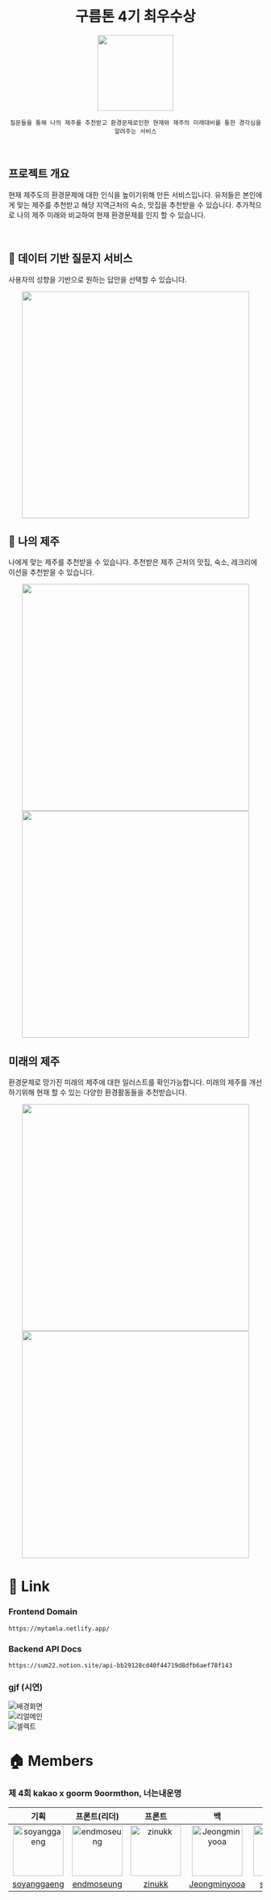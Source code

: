 <div align="center">

# **구름톤 4기 최우수상**

<img src="https://user-images.githubusercontent.com/103626175/209896642-0076c096-f6d9-4ee3-8013-13dddb3ae36b.png" width="150px"><br>


    질문들을 통해 나의 제주를 추천받고 환경문제로인한 현재와 제주의 미래대비를 통한 경각심을 알려주는 서비스

</div>


<br>


## 프로젝트 개요
현재 제주도의 환경문제에 대한 인식을 높이기위해 만든 서비스입니다.
유저들은 본인에게 맞는 제주를 추천받고 해당 지역근처의 숙소, 맛집을 추천받을 수 있습니다. 추가적으로 나의 제주 미래와 비교하여 현재 환경문제를 인지 할 수 있습니다.

<br/>

## 📍 데이터 기반 질문지 서비스


사용자의 성향을 기반으로 원하는 답안을 선택할 수 있습니다.


<p align="center"><img src="https://user-images.githubusercontent.com/103626175/209898173-ca1add7b-007f-4a42-a3a2-b6051a81501e.png" height="450px"> </p>

## 📑 나의 제주

나에게 맞는 제주를 추천받을 수 있습니다.
추천받은 제주 근처의 맛집, 숙소, 레크리에이션을 추천받을 수 있습니다.

<p align="center">
<img src="https://user-images.githubusercontent.com/103626175/209898248-ebc7f676-f241-4551-bd83-34c328ac9e70.png" height="450px">  
<img src="https://user-images.githubusercontent.com/103626175/209898262-17175f35-d781-4c35-ba41-d800be76354b.png" height="450px">  
</p>

## 미래의 제주

환경문제로 망가진 미래의 제주에 대한 일러스트를 확인가능합니다.
미래의 제주를 개선하기위해 현재 할 수 있는 다양한 환경활동들을 추천받습니다.
<p align="center">
<img src="https://user-images.githubusercontent.com/103626175/209898322-53e0d28c-a3fd-4656-85b8-a22c7b0bd829.png" height="450px">  
<img src="https://user-images.githubusercontent.com/103626175/209898384-0c96545d-90f8-4ef3-b6ac-d95b883fc993.png" height="450px">  
</p>


# 📎 Link
### Frontend Domain
`https://mytamla.netlify.app/`

### Backend API Docs 
`https://sum22.notion.site/api-bb29128cd40f44719d8dfb6aef78f143`

### gjf (시연)
![배경화면](https://user-images.githubusercontent.com/103626175/209897331-b9ed7ff7-ef2c-48c0-9e95-b969ca1820d9.gif)<br>
![리얼메인](https://user-images.githubusercontent.com/103626175/209897333-b8491109-f0d1-46b1-9dbf-b958832548f7.gif)<br>
![셀렉트](https://user-images.githubusercontent.com/103626175/209897354-109ac71e-c046-4f4d-a30b-1ec2b72b3049.gif)<br>


# 🏠 Members


### 제 4회 kakao x goorm 9oormthon, 너는내운명

|                      기획                       |                프론트(리더)                |                프론트                |                백                |                디자이너                |
| :---------------------------------------------: | :----------------------------------: | :------------------------------: | :------------------------------------: |:------------------------------------: |
|<img src="https://avatars.githubusercontent.com/u/102569551?s=100&v=4" alt="soyanggaeng" width="100" height="100">|<img src="https://avatars.githubusercontent.com/u/103626175?v=4" alt="endmoseung" width="100" height="100">|<img src="https://avatars.githubusercontent.com/u/97172321?v=4" alt="zinukk" width="100" height="100">|<img src="https://avatars.githubusercontent.com/u/78305431?v=4" alt="Jeongminyooa" width="100" height="100">|<img src="https://avatars.githubusercontent.com/u/121597854?v=4" alt="sumsum2" width="100" height="100">|
|[soyanggaeng](https://github.com/soyanggaeng) | [endmoseung](https://github.com/endmoseung?tab=following) | [zinukk](https://github.com/zinukk) | [Jeongminyooa](https://github.com/Jeongminyooa) |[sumsum2](https://github.com/sumsum2) |
